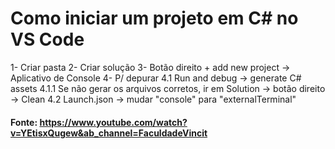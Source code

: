 # Como iniciar um projeto em C# no VS Code

1- Criar pasta
2- Criar solução
3- Botão direito + add new project -> Aplicativo de Console
4- P/ depurar
4.1 Run and debug -> generate C# assets
4.1.1 Se não gerar os arquivos corretos, ir em Solution -> botão direito -> Clean
4.2 Launch.json -> mudar "console" para "externalTerminal"

#### Fonte: https://www.youtube.com/watch?v=YEtisxQugew&ab_channel=FaculdadeVincit
